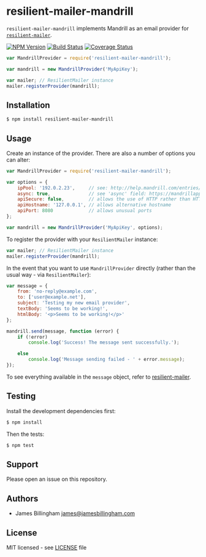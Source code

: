 # resilient-mailer-mandrill

`resilient-mailer-mandrill` implements Mandrill as an email provider for
[`resilient-mailer`](https://github.com/billinghamj/resilient-mailer).

[![NPM Version](https://img.shields.io/npm/v/resilient-mailer-mandrill.svg?style=flat)](https://www.npmjs.org/package/resilient-mailer-mandrill)
[![Build Status](https://img.shields.io/travis/billinghamj/resilient-mailer-mandrill.svg?style=flat)](https://travis-ci.org/billinghamj/resilient-mailer-mandrill)
[![Coverage Status](https://img.shields.io/coveralls/billinghamj/resilient-mailer-mandrill.svg?style=flat)](https://coveralls.io/r/billinghamj/resilient-mailer-mandrill)

```js
var MandrillProvider = require('resilient-mailer-mandrill');

var mandrill = new MandrillProvider('MyApiKey');

var mailer; // ResilientMailer instance
mailer.registerProvider(mandrill);
```

## Installation

```bash
$ npm install resilient-mailer-mandrill
```

## Usage

Create an instance of the provider. There are also a number of options you can
alter:

```js
var MandrillProvider = require('resilient-mailer-mandrill');

var options = {
	ipPool: '192.0.2.23',     // see: http://help.mandrill.com/entries/24182062
	async: true,              // see 'async' field: https://mandrillapp.com/api/docs/messages.html#method-send
	apiSecure: false,         // allows the use of HTTP rather than HTTPS
	apiHostname: '127.0.0.1', // allows alternative hostname
	apiPort: 8080             // allows unusual ports
};

var mandrill = new MandrillProvider('MyApiKey', options);
```

To register the provider with your `ResilientMailer` instance:

```js
var mailer; // ResilientMailer instance
mailer.registerProvider(mandrill);
```

In the event that you want to use `MandrillProvider` directly (rather than the
usual way - via `ResilientMailer`):

```js
var message = {
	from: 'no-reply@example.com',
	to: ['user@example.net'],
	subject: 'Testing my new email provider',
	textBody: 'Seems to be working!',
	htmlBody: '<p>Seems to be working!</p>'
};

mandrill.send(message, function (error) {
	if (!error)
		console.log('Success! The message sent successfully.');

	else
		console.log('Message sending failed - ' + error.message);
});
```

To see everything available in the `message` object, refer to
[resilient-mailer](https://github.com/billinghamj/resilient-mailer).

## Testing

Install the development dependencies first:

```bash
$ npm install
```

Then the tests:

```bash
$ npm test
```

## Support

Please open an issue on this repository.

## Authors

- James Billingham <james@jamesbillingham.com>

## License

MIT licensed - see [LICENSE](LICENSE) file
